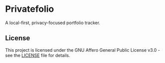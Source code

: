 # Privatefolio

A local-first, privacy-focused portfolio tracker.

## License

This project is licensed under the GNU Affero General Public License v3.0 - see the [LICENSE](LICENSE) file for details.
